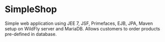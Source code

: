 # SimpleShop
Simple web application using JEE 7, JSF, Primefaces, EJB, JPA, Maven setup on WildFly server and MariaDB.
Allows customers to order products pre-defined in database.
